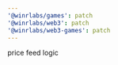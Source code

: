 ```yaml
---
'@winrlabs/games': patch
'@winrlabs/web3': patch
'@winrlabs/web3-games': patch
---
```


price feed logic
